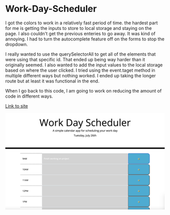 # Work-Day-Scheduler

I got the colors to work in a relatively fast period of time. the hardest part for me is getting the inputs to store to local storage and staying on the page. I also couldn't get the previous enteries to go away. It was kind of annoying. I had to turn the autocomplete feature off on the forms to stop the dropdown. 

I really wanted to use the querySelectorAll to get all of the elements that were using that specific id. That ended up being way harder than it originally seemed. I also wanted to add the input values to the local storage based on where the user clicked. I tried using the event.taget method in multiple different ways but nothing worked. I ended up taking the longer route but at least it was functional in the end.

When I go back to this code, I am going to work on reducing the amount of code in different ways.

[Link to site](https://priddle88.github.io/Work-Day-Scheduler/)

![image of site](./Assets/Screen%20Shot%202022-07-26%20at%2010.15.58%20PM.png)